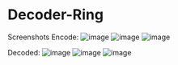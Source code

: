 # Decoder-Ring
Screenshots
Encode:
![image](https://user-images.githubusercontent.com/105752599/200130781-348a9d59-7bb3-40c6-bd79-cce5611b1b68.png)
![image](https://user-images.githubusercontent.com/105752599/200130821-13fc681a-da93-4b65-abe1-9765cf385ba6.png)
![image](https://user-images.githubusercontent.com/105752599/200130851-5fbcde73-dee1-45a2-beaa-53cabd24e532.png)

Decoded:
![image](https://user-images.githubusercontent.com/105752599/200131011-b15b4a0f-7f64-434d-b88d-fbcf06cc7b08.png)
![image](https://user-images.githubusercontent.com/105752599/200131045-0d893f9b-e24d-4973-8127-69f81d1800fc.png)
![image](https://user-images.githubusercontent.com/105752599/200131093-89ba0c56-6ccc-43a5-8eb9-38a4a7682b7c.png)